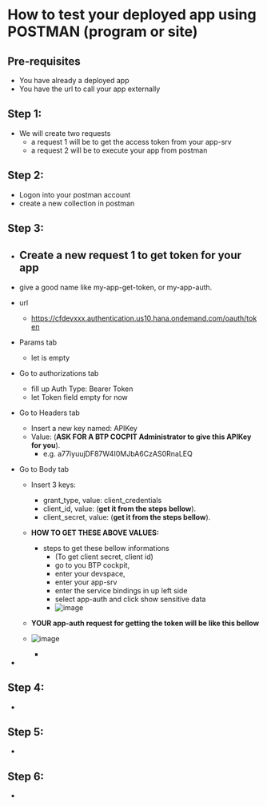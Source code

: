 # How to test your deployed app using POSTMAN (program or site)

## Pre-requisites
- You have already a deployed app
- You have the url to call your app externally
## Step 1: 
- We will create two requests
  - a request 1 will be to get the access token from your app-srv
  - a request 2 will be to execute your app from postman
## Step 2: 
- Logon into your postman account
- create a new collection in postman
## Step 3:
- ## Create a new request 1 to get token for your app
- give a good name like my-app-get-token, or my-app-auth.
- url
  - https://cfdevxxx.authentication.us10.hana.ondemand.com/oauth/token
- Params tab
  - let is empty
- Go to authorizations tab
  - fill up Auth Type: Bearer Token
  - let Token field empty for now
- Go to Headers tab
  - Insert a new key named: APIKey
  - Value: (**ASK FOR A BTP COCPIT Administrator to give this APIKey for you**).
    - e.g. a77iyuujDF87W4I0MJbA6CzAS0RnaLEQ
- Go to Body tab
  - Insert 3 keys:
    - grant_type, value: client_credentials
    - client_id, value: (**get it from the steps bellow**).
    - client_secret, value: (**get it from the steps bellow**).
  - **HOW TO GET THESE ABOVE VALUES:**
    - steps to get these bellow informations
      - (To get client secret, client id)
      - go to you BTP cockpit,
      - enter your devspace,
      - enter your app-srv
      - enter the service bindings in up left side
      - select app-auth and click show sensitive data
      - ![image](https://github.com/user-attachments/assets/01886eb5-4f4f-4348-8606-e8f4d81a3f53)
  - **YOUR app-auth request for getting the token will be like this bellow**
  - ![image](https://github.com/user-attachments/assets/79f33784-1d0c-4fc2-97fd-fa2dec476a61)




    - 

- 
  
## Step 4: 
- 

## Step 5: 
- 

## Step 6:
- 



  
